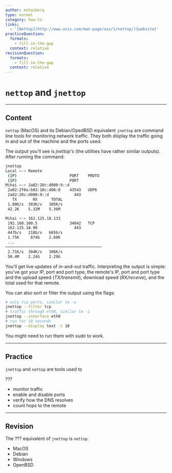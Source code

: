 ```yaml
---
author: mihaiberq
type: normal
category: how-to
links:
  - '[Nettop](http://www.unix.com/man-page/osx/1/nettop/){website}'
practiceQuestion:
  formats:
    - fill-in-the-gap
  context: relative
revisionQuestion:
  formats:
    - fill-in-the-gap
  context: relative
---
```


# `nettop` and `jnettop`


---

## Content

`nettop` (MacOS) and its Debian/OpedBSD equivalent `jnettop` are command line tools for monitoring network traffic. They both display the traffic going in and out of the machine and the ports used.

The output you'll see is *jnettop's* (the utilities have rather similar outputs). After running the command:

```bash
jnettop
Local <-> Remote
 (IP)                       PORT    PROTO
 (IP)                       PORT
Mihai <-> 2a02:20c:d000:9::d
 2a02:2f0a:b03:10c:d08:8    43543   UDP6
 2a02:20c:d000:9::d           443
   TX       RX      TOTAL
 1.88K/s  303K/s   305K/s
 42.2K    5.32M    5.36M

Mihai <-> 162.125.18.133
 192.168.100.5              34042   TCP
 162.125.18.90                443
 447b/s   218b/s   665b/s
 1.75K     874b    2.60K
 ...
──────────────────────────────────────────
 2.71K/s  304K/s   306K/s
 50.4M    2.24G    2.29G
```

You'll get live updates of in-and-out traffic. Interpreting the output is simple: you've got your IP, port and port type, the remote's IP, port and port type and the upload speed (*TX/transmit*), download speed (*RX/receive*), and the total used for that remote.

You can also sort or filter the output using the flags:

```bash
# only tcp ports, similar to -x
jnettop --filter tcp
# traffic through eth0, similar to -i
jnettop --interface eth0
# run for 10 seconds
jnettop --display text -t 10
```

You might need to run them with *sudo* to work.


---

## Practice

`jnettop` and `nettop` are tools used to

???

- monitor traffic
- enable and disable ports
- verify how the DNS resolves
- count hops to the remote


---

## Revision

The ??? equivalent of `jnettop` is `nettop`.

- MacOS
- Debian
- Windows
- OpenBSD
